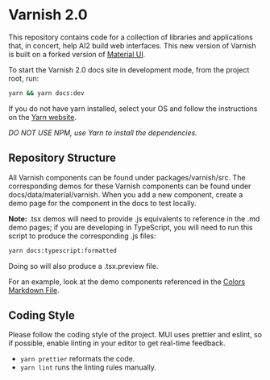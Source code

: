 # Varnish 2.0

This repository contains code for a collection of libraries and applications that, in concert,
help AI2 build web interfaces. This new version of Varnish is built on a forked version of [Material UI](https://github.com/mui/material-ui).

To start the Varnish 2.0 docs site in development mode, from the project root, run:

```sh
yarn && yarn docs:dev
```

If you do not have yarn installed, select your OS and follow the instructions on the [Yarn website](https://yarnpkg.com/lang/en/docs/install/#mac-stable).

_DO NOT USE NPM, use Yarn to install the dependencies._

## Repository Structure

All Varnish components can be found under packages/varnish/src. The corresponding demos for these Varnish components can be found under docs/data/material/varnish.
When you add a new component, create a demo page for the component in the docs to test locally.

**Note:** .tsx demos will need to provide .js equivalents to reference in the .md demo pages; if you are developing in TypeScript, you will need to run this script to produce the corresponding .js files:

```sh
yarn docs:typescript:formatted
```

Doing so will also produce a .tsx.preview file.

For an example, look at the demo components referenced in the [Colors Markdown File](docs/data/material/varnish/colors/colors.md).

## Coding Style

Please follow the coding style of the project. MUI uses prettier and eslint, so if possible, enable linting in your editor to get real-time feedback.

- `yarn prettier` reformats the code.
- `yarn lint` runs the linting rules manually.
